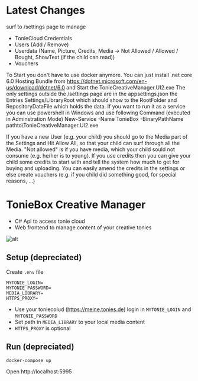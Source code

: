 # Latest Changes
surf to /settings page to manage
- TonieCloud Credentials
- Users (Add / Remove)
- Userdata (Name, Picture, Credits, Media -> Not Allowed / Allowed / Bought, ShowText (if the child can read))
- Vouchers

To Start you don't have to use docker anymore. You can just install .net core 6.0 Hosting Bundle from https://dotnet.microsoft.com/en-us/download/dotnet/6.0 and Start the TonieCreativeManager.UI2.exe
The only settings outside the /settings page are in the appsettings.json the Entries Settings/LibraryRoot which should show to the RootFolder and RepositoryDataFile which holds the data. 
If you want to run it as a service you can use powershell in Windows and use following Command (executed in Adminstration Mode)
New-Service -Name TonieBox -BinaryPathName pathto\TonieCreativeManager.UI2.exe

If you have a new User (e.g. your child) you should go to the Media part of the Settings and Hit Allow All, so that your child can surf through all the Media. "Not allowed" is if you have media, which your child sould not consume (e.g. he/her is to young).
If you use credits then you can give your child some credits to start with and tell the system how much to get for buying and uploading. You can easily amend the credits in the settings or else create vouchers (e.g. if you child did something good, for special reasons, ...)

# TonieBox Creative Manager

- C# Api to access tonie cloud
- Web frontend to manage content of your creative tonies

![alt](assets/overview.jpg)

## Setup (depreciated)

Create `.env` file

```
MYTONIE_LOGIN=
MYTONIE_PASSWORD=
MEDIA_LIBRARY=
HTTPS_PROXY=
```
- Use your toniecolud (https://meine.tonies.de) login in `MYTONIE_LOGIN` and `MYTONIE_PASSWORD`
- Set path in `MEDIA_LIBRARY` to your local media content
- `HTTPS_PROXY` is optional

## Run (depreciated)
```
docker-compose up
```
Open http://localhost:5995

